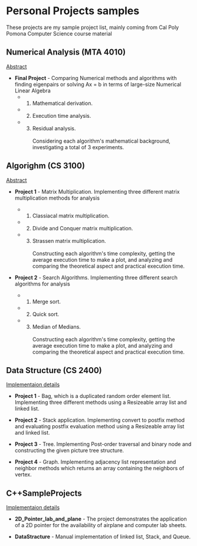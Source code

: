 # Personal Projects samples
These projects are my sample project list, mainly coming from Cal Poly Pomona Computer Science course material

## Numerical Analysis (MTA 4010)
[Abstract](https://github.com/keiakihito/PersonalProjects/tree/main/NumericalAnalysis)
 - **Final Project** - Comparing Numerical methods and algorithms with finding eigenpairs or solving Ax = b in terms of large-size Numerical Linear Algebra<br> 
    * 1. Mathematical derivation.
    * 2. Execution time analysis.
    * 3. Residual analysis.
 <br><br>Considering each algorithm's mathematical background, investigating a total of 3 experiments.

## Algorighm (CS 3100)
[Abstract](https://github.com/keiakihito/PersonalProjects/tree/main/Algorighm)
 - **Project 1** - Matrix Multiplication. Implementing three different matrix multiplication methods for analysis<br> 
    * 1. Classiacal matrix multiplication.
    * 2. Divide and Conquer matrix multiplication.
    * 3. Strassen matrix multiplication.
 <br><br>Constructing each algorithm's time complexity, getting the average execution time to make a plot, and analyzing and comparing the theoretical aspect and practical execution time. 

 - **Project 2** - Search Algorithms. Implementing three different search algorithms for analysis<br> 
    * 1. Merge sort.
    * 2. Quick sort.
    * 3. Median of Medians.
 <br><br>Constructing each algorithm's time complexity, getting the average execution time to make a plot, and analyzing and comparing the theoretical aspect and practical execution time. 

## Data Structure (CS 2400)
[Implementaion details](https://github.com/keiakihito/PersonalProjects/tree/main/DataStructure)
 - **Project 1** - Bag, which is a duplicated random order element list. Implementing three different methods using a Resizeable array list and linked list.

 - **Project 2** - Stack application. Implementing convert to postfix method and evaluating postfix evaluation method using a Resizeable array list and linked list.

 - **Project 3** - Tree. Implementing Post-order traversal and binary node and constructing the given picture tree structure. 

 - **Project 4** - Graph. Implementing adjacency list representation and neighbor methods which returns an array containing the neighbors of vertex. 


## C++SampleProjects
[Implementaion details](https://github.com/keiakihito/PersonalProjects/tree/main/C%2B%2BSampleProjects)
- **2D_Pointer_lab_and_plane** - The project demonstrates the application of a 2D pointer for the availability of airplane and computer lab sheets.

- **DataStracture** - Manual implementation of linked list, Stack, and Queue.
